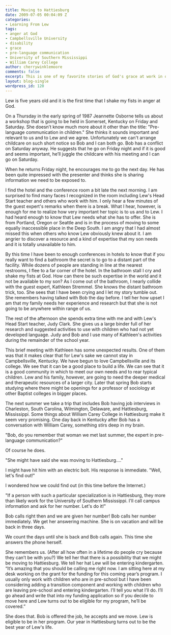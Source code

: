 ```yaml
---
title: Moving to Hattiesburg
date: 2009-07-05 00:04:09 Z
categories:
- Learning From Lew
tags:
- anger at God
- Campbellsville University
- disability
- grace
- pre-language communication
- University of Southern Mississippi
- William Carey College
author: cherrywinklemoore
comments: false
excerpt: This is one of my favorite stories of God's grace at work in our family.
layout: blog-single
wordpress_id: 120
---
```


Lew is five years old and it is the first time that I shake my fists in anger at God.

On a Thursday in the early spring of 1987 Jeannette Osborne tells us about a workshop that is going to be held in Somerset, Kentucky on Friday and Saturday. She doesn’t know much more about it other than the title: "Pre-language communication in children." She thinks it sounds important and relevant to us and to Lew and we agree. Unfortunately we can't arrange childcare on such short notice so Bob and I can both go. Bob has a conflict on Saturday anyway. He suggests that he go on Friday night and if it is good and seems important, he’ll juggle the childcare with his meeting and I can go on Saturday.

When he returns Friday night, he encourages me to go the next day. He has been quite impressed with the presenter and thinks she is sharing information we need to be exposed to.

I find the hotel and the conference room a bit late the next morning. I am surprised to find many faces I recognized in the room including Lew's Head Start teacher and others who work with him. I only hear a few minutes of the guest expert's remarks when there is a break. What I hear, however, is enough for me to realize how very important her topic is to us and to Lew. I had heard enough to know that Lew needs what she has to offer. She is from Portland, Oregon or Seattle and is in the process of moving to some equally inaccessible place in the Deep South. I am angry that I had almost missed this when others who know Lew obviously knew about it. I am angrier to discover a resource and a kind of expertise that my son needs and it is totally unavailable to him.

By this time I have been to enough conferences in hotels to know that if you really want to find a bathroom the secret is to go to a distant part of the facility. While dozens of people are standing in line at the nearest restrooms, I flee to a far corner of the hotel. In the bathroom stall I cry and shake my fists at God. How can there be such expertise in the world and it not be available to my son? As I come out of the bathroom, I nearly collide with the guest expert, Kathleen Stremmel. She knows the distant bathroom trick, too. She sees that I have been crying and I let my story tumble out. She remembers having talked with Bob the day before. I tell her how upset I am that my family needs her experience and research but that she is not going to be anywhere within range of us.

The rest of the afternoon she spends extra time with me and with Lew's Head Start teacher, Judy Clark. She gives us a large binder full of her research and suggested activities to use with children who had not yet developed language. Judy and Bob and I use many of Kathleen's activities during the remainder of the school year.

This brief meeting with Kathleen has some unexpected results. One of them was that it makes clear that for Lew's sake we cannot stay in Campbellsville, Kentucky. We have begun to love Campbellsville and its college. We see that it can be a good place to build a life. We can see that it is a good community in which to meet our own needs and to rear typical children. Lew and his family, however, are going to need the deeper medical and therapeutic resources of a larger city. Later that spring Bob starts studying where there might be openings for a professor of sociology at other Baptist colleges in bigger places.

The next summer we take a trip that includes Bob having job interviews in Charleston, South Carolina, Wilmington, Delaware, and Hattiesburg, Mississippi. Some things about William Carey College in Hattiesburg make it seem very promising. One day back in Kentucky after Bob has a conversation with William Carey, something stirs deep in my brain.

"Bob, do you remember that woman we met last summer, the expert in pre-language communication?"

Of course he does.

"She might have said she was moving to Hattiesburg...."

I might have hit him with an electric bolt. His response is immediate. "Well, let's find out!"

I wondered how we could find out (in this time before the Internet.)

"If a person with such a particular specialization is in Hattiesburg, they more than likely work for the University of Southern Mississippi. I'll call campus information and ask for her number. Let's do it!"

Bob calls right then and we are given her number! Bob calls her number immediately. We get her answering machine. She is on vacation and will be back in three days.

We count the days until she is back and Bob calls again. This time she answers the phone herself.

She remembers us. (After all how often in a lifetime do people cry because they can’t be with you?) We tell her that there is a possibility that we might be moving to Hattiesburg. We tell her hat Lew will be entering kindergarten.
“It’s amazing that you should be calling me right now. I am sitting here at my desk working on the grant for the funding for this coming year’s program. I usually only work with children who are in pre-school but I have been considering adding a transition component and working with children who are leaving pre-school and entering kindergarten. I’ll tell you what I’ll do. I’ll go ahead and write that into my funding application so if you decide to move here and Lew turns out to be eligible for my program, he’ll be covered.”

She does that. Bob is offered the job, he accepts and we move. Lew is eligible to be in her program. Our year in Hattiesburg turns out to be the best year of Lew's life.
